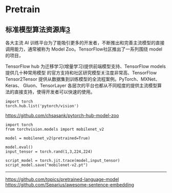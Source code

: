 
# Pretrain

## 标准模型算法资源库[3]

各大主流 AI 训练平台为了能吸引更多的开发者，不断推出和完善主流模型的直接调用能力，通常被称为 Model Zoo。TensorFlow社区推出了一系列围绕 model 的项目，


TensorFlow hub 为迁移学习(增量学习)提供前端模型支持、TensorFlow models 提供几十种常用模型 的官方支持和社区研究模型关注度非常高、TensorFlow Tensor2Tensor 提供从数据集到训练模型的全流程案例。PyTorch、MXNet、Keras、 Gluon、TensorLayer 各层次的平台也都从不同程度的提供主流模型算 法的直接支持，使得开发者可以快速的使用。

```{.python .input  n=1}
import torch
torch.hub.list('pytorch/vision')
```

https://github.com/chsasank/pytorch-hub-model-zoo

```{.python .input  n=2}
import torch
from torchvision.models import mobilenet_v2

model = mobilenet_v2(pretrained=True)

model.eval()
input_tensor = torch.rand(1,3,224,224)

script_model = torch.jit.trace(model,input_tensor)
script_model.save("mobilenet-v2.pt")
```

---

https://github.com/topics/pretrained-language-model
https://github.com/Separius/awesome-sentence-embedding

[2]: https://github.com/johnolafenwa/PytorchMobile/blob/master/convert.py
[3]: http://www.caict.ac.cn/kxyj/qwfb/bps/201810/P020181017317431141487.pdf
